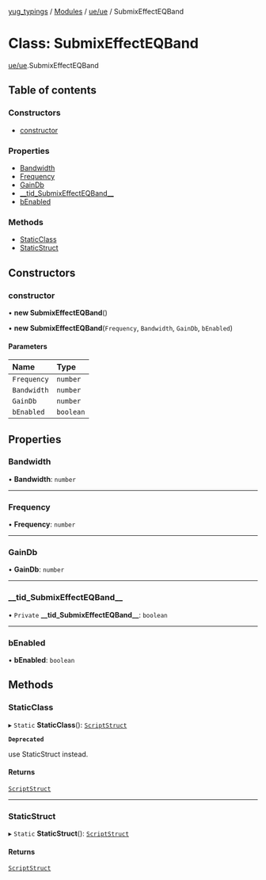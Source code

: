 [yug_typings](../README.md) / [Modules](../modules.md) / [ue/ue](../modules/ue_ue.md) / SubmixEffectEQBand

# Class: SubmixEffectEQBand

[ue/ue](../modules/ue_ue.md).SubmixEffectEQBand

## Table of contents

### Constructors

- [constructor](ue_ue.SubmixEffectEQBand.md#constructor)

### Properties

- [Bandwidth](ue_ue.SubmixEffectEQBand.md#bandwidth)
- [Frequency](ue_ue.SubmixEffectEQBand.md#frequency)
- [GainDb](ue_ue.SubmixEffectEQBand.md#gaindb)
- [\_\_tid\_SubmixEffectEQBand\_\_](ue_ue.SubmixEffectEQBand.md#__tid_submixeffecteqband__)
- [bEnabled](ue_ue.SubmixEffectEQBand.md#benabled)

### Methods

- [StaticClass](ue_ue.SubmixEffectEQBand.md#staticclass)
- [StaticStruct](ue_ue.SubmixEffectEQBand.md#staticstruct)

## Constructors

### constructor

• **new SubmixEffectEQBand**()

• **new SubmixEffectEQBand**(`Frequency`, `Bandwidth`, `GainDb`, `bEnabled`)

#### Parameters

| Name | Type |
| :------ | :------ |
| `Frequency` | `number` |
| `Bandwidth` | `number` |
| `GainDb` | `number` |
| `bEnabled` | `boolean` |

## Properties

### Bandwidth

• **Bandwidth**: `number`

___

### Frequency

• **Frequency**: `number`

___

### GainDb

• **GainDb**: `number`

___

### \_\_tid\_SubmixEffectEQBand\_\_

• `Private` **\_\_tid\_SubmixEffectEQBand\_\_**: `boolean`

___

### bEnabled

• **bEnabled**: `boolean`

## Methods

### StaticClass

▸ `Static` **StaticClass**(): [`ScriptStruct`](ue_ue.ScriptStruct.md)

**`Deprecated`**

use StaticStruct instead.

#### Returns

[`ScriptStruct`](ue_ue.ScriptStruct.md)

___

### StaticStruct

▸ `Static` **StaticStruct**(): [`ScriptStruct`](ue_ue.ScriptStruct.md)

#### Returns

[`ScriptStruct`](ue_ue.ScriptStruct.md)
